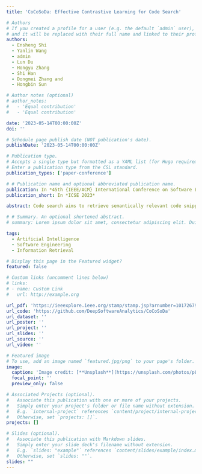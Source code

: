 ```yaml
---
title: 'CoCoSoDa: Effective Contrastive Learning for Code Search'

# Authors
# If you created a profile for a user (e.g. the default `admin` user), write the username (folder name) here
# and it will be replaced with their full name and linked to their profile.
authors:
  - Ensheng Shi 
  - Yanlin Wang
  - admin
  - Lun Du 
  - Hongyu Zhang
  - Shi Han
  - Dongmei Zhang and
  - Hongbin Sun

# Author notes (optional)
# author_notes:
#   - 'Equal contribution'
#   - 'Equal contribution'

date: '2023-05-14T00:00:00Z'
doi: ''

# Schedule page publish date (NOT publication's date).
publishDate: '2023-05-14T00:00:00Z'

# Publication type.
# Accepts a single type but formatted as a YAML list (for Hugo requirements).
# Enter a publication type from the CSL standard.
publication_types: ['paper-conference']

# # Publication name and optional abbreviated publication name.
publication: In *45th {IEEE/ACM} International Conference on Software Engineering*
publication_short: In *ICSE 2023* 

abstract: Code search aims to retrieve semantically relevant code snippets for a given natural language query. Recently, many approaches employing contrastive learning have shown promising results on code representation learning and greatly improved the performance of code search. However, there is still a lot of room for improvement in using contrastive learning for code search. In this paper, we propose CoCoSoDa to effectively utilize contrastive learning for code search via two key factors in contrastive learning":" data augmentation and negative samples. Specifically, soft data augmentation is to dynamically masking or replacing some tokens with their types for input sequences to generate positive samples. Momentum mechanism is used to generate large and consistent representations of negative samples in a minibatch through maintaining a queue and a momentum encoder. In addition, multimodal contrastive learning is used to pull together representations of code-query pairs and push apart the unpaired code snippets and queries. We conduct extensive experiments to evaluate the effectiveness of our approach on a large-scale dataset with six programming languages. Experimental results show that":" (1) CoCoSoDa outperforms 18 baselines and especially exceeds CodeBERT, GraphCodeBERT, and UniXcoder by 13.3%, 10.5%, and 5.9% on average MRR scores, respectively. (2) The ablation studies show the effectiveness of each component of our approach. (3) We adapt our techniques to several different pre-trained models such as RoBERTa, CodeBERT, and GraphCodeBERT and observe a significant boost in their performance in code search. (4) Our model performs robustly under different hyperparameters. Furthermore, we perform qualitative and quantitative analyses to explore reasons behind the good performance of our model.

# # Summary. An optional shortened abstract.
# summary: Lorem ipsum dolor sit amet, consectetur adipiscing elit. Duis posuere tellus ac convallis placerat. Proin tincidunt magna sed ex sollicitudin condimentum.

tags:
  - Artificial Intelligence
  - Software Engineering
  - Information Retrieval

# Display this page in the Featured widget?
featured: false

# Custom links (uncomment lines below)
# links:
# - name: Custom Link
#   url: http://example.org

url_pdf: 'https://ieeexplore.ieee.org/stamp/stamp.jsp?arnumber=10172679&casa_token=6zSs2a2pVCQAAAAA:rq1gEL_BxT9mjXTh40klbxGill1Vjv7fI-t1WjeRZ5UVMUPF9GPflhFrkjweQKOYswX2l4oc&tag=1'
url_code: 'https://github.com/DeepSoftwareAnalytics/CoCoSoDa'
url_dataset: ''
url_poster: ''
url_project: ''
url_slides: ''
url_source: ''
url_video: ''

# Featured image
# To use, add an image named `featured.jpg/png` to your page's folder.
image:
  caption: 'Image credit: [**Unsplash**](https://unsplash.com/photos/pLCdAaMFLTE)'
  focal_point: ''
  preview_only: false

# Associated Projects (optional).
#   Associate this publication with one or more of your projects.
#   Simply enter your project's folder or file name without extension.
#   E.g. `internal-project` references `content/project/internal-project/index.md`.
#   Otherwise, set `projects: []`.
projects: []

# Slides (optional).
#   Associate this publication with Markdown slides.
#   Simply enter your slide deck's filename without extension.
#   E.g. `slides: "example"` references `content/slides/example/index.md`.
#   Otherwise, set `slides: ""`.
slides: ""
---
```

